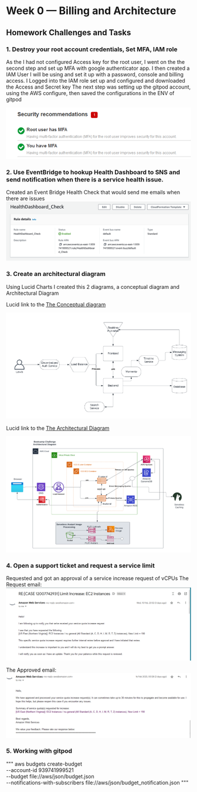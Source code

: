 # Week 0 — Billing and Architecture
## Homework Challenges and Tasks

### 1. Destroy your root account credentials, Set MFA, IAM role
As the I had not configured Access key for the root user, I went on the the second step and set up MFA with google authenticator app.
I then created a IAM User I will be using and set it up with a password, console and billing access.
I Logged into the IAM role set up and configured and downloaded the Access and Secret key
The next step was setting up the gitpod account, using the AWS configure, then saved the configurations in the ENV of gitpod

![Added MFA to root and User Account](assets/MFA.png)

### 2. Use EventBridge to hookup Health Dashboard to SNS and send notification when there is a service health issue.
Created an Event Bridge Health Check that would send me emails when there are issues 
![Added MFA to root and User Account](assets/eventbridge-healthcheck.png)

### 3. Create an architectural diagram 
Using Lucid Charts I created this 2 diagrams, a conceptual diagram and Architectural Diagram

Lucid link to the [The Conceptual diagram](https://lucid.app/lucidchart/fc6a6c35-2fda-4d9c-9bfa-8fd54a4667a8/edit?viewport_loc=-736%2C-148%2C2220%2C970%2C0_0&invitationId=inv_ff3a1391-e017-413c-bf7c-1712f973fc45)

![The Conceptual diagram](assets/conceptual-diagram.png)

Lucid link to the [The Architectural Diagram](https://lucid.app/lucidchart/9ca79677-eaca-42f1-b7b4-8de21fa475cc/edit?viewport_loc=84%2C356%2C2220%2C970%2C0_0&invitationId=inv_94040091-7a0c-4fea-b245-3df287b2ad6b)

![The Architectural Diagram](assets/Arch-diagram.png)

### 4. Open a support ticket and request a service limit
Requested and got an approval of a service increase request of vCPUs
The Request email:
![Service Increase](assets/Service-increase.png)

The Approved email:
![Service Approval](assets/service-approval.png)

### 5. Working with gitpod
"""
aws budgets create-budget \
    --account-id 939741999521 \
    --budget file://aws/json/budget.json \
    --notifications-with-subscribers file://aws/json/budget_notification.json
"""
